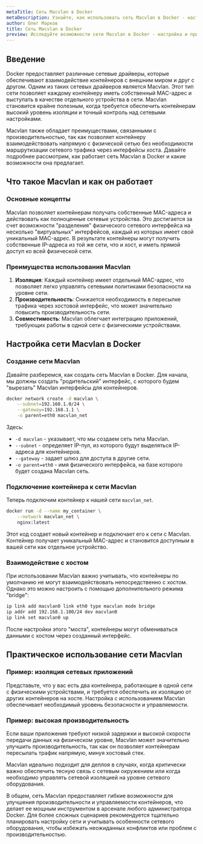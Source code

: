 ```yaml
---
metaTitle: Cеть Macvlan в Docker
metaDescription: Узнайте, как использовать сеть Macvlan в Docker - настройка, преимущества и управление интерфейсами для улучшения изоляции и производительности контейнеров
author: Олег Марков
title: Cеть Macvlan в Docker
preview: Исследуйте возможности сети Macvlan в Docker - настройка и примеры использования для повышения изоляции и производительности контейнеров в вашей инфраструктуре
---
```


## Введение

Docker предоставляет различные сетевые драйверы, которые обеспечивают взаимодействие контейнеров с внешним миром и друг с другом. Одним из таких сетевых драйверов является Macvlan. Этот тип сети позволяет каждому контейнеру иметь собственный MAC-адрес и выступать в качестве отдельного устройства в сети. Macvlan становится крайне полезным, когда требуется обеспечить контейнерам высокий уровень изоляции и точный контроль над сетевыми настройками.

Macvlan также обладает преимуществами, связанными с производительностью, так как позволяет контейнеру взаимодействовать напрямую с физической сетью без необходимости маршрутизации сетевого трафика через интерфейсы хоста. Давайте подробнее рассмотрим, как работает сеть Macvlan в Docker и какие возможности она предлагает.

## Что такое Macvlan и как он работает

### Основные концепты

Macvlan позволяет контейнерам получать собственные MAC-адреса и действовать как полноценные сетевые устройства. Это достигается за счет возможности "разделения" физического сетевого интерфейса на несколько "виртуальных" интерфейсов, каждый из которых имеет свой уникальный MAC-адрес. В результате контейнеры могут получить собственные IP-адреса из той же сети, что и хост, и иметь прямой доступ ко всей физической сети.

### Преимущества использования Macvlan

1. **Изоляция**: Каждый контейнер имеет отдельный MAC-адрес, что позволяет легко управлять сетевыми политиками безопасности на уровне сети.
2. **Производительность**: Снижается необходимость в пересылке трафика через хостовой интерфейс, что может значительно повысить производительность сети.
3. **Совместимость**: Macvlan облегчает интеграцию приложений, требующих работы в одной сети с физическими устройствами.

## Настройка сети Macvlan в Docker

### Создание сети Macvlan

Давайте разберемся, как создать сеть Macvlan в Docker. Для начала, мы должны создать "родительский" интерфейс, с которого будем "вырезать" Macvlan интерфейсы для контейнеров.

```bash
docker network create -d macvlan \
    --subnet=192.168.1.0/24 \
    --gateway=192.168.1.1 \
    -o parent=eth0 macvlan_net
```

Здесь:
- `-d macvlan` - указывает, что мы создаем сеть типа Macvlan.
- `--subnet` - определяет IP-пул, из которого будут выделяться IP-адреса для контейнеров.
- `--gateway` - задает шлюз для доступа в другие сети.
- `-o parent=eth0` - имя физического интерфейса, на базе которого будет создана Macvlan сеть.

### Подключение контейнера к сети Macvlan

Теперь подключим контейнер к нашей сети `macvlan_net`.

```bash
docker run -d --name my_container \
    --network macvlan_net \
    nginx:latest
```

Этот код создает новый контейнер и подключает его к сети с Macvlan. Контейнер получает уникальный MAC-адрес и становится доступным в вашей сети как отдельное устройство.

### Взаимодействие с хостом

При использовании Macvlan важно учитывать, что контейнеры по умолчанию не могут взаимодействовать непосредственно с хостом. Однако это можно настроить с помощью дополнительного режима "bridge":

```bash
ip link add macvlan0 link eth0 type macvlan mode bridge
ip addr add 192.168.1.100/24 dev macvlan0
ip link set macvlan0 up
```

После настройки этого "моста", контейнеры могут обмениваться данными с хостом через созданный интерфейс.

## Практическое использование сети Macvlan

### Пример: изоляция сетевых приложений

Представьте, что у вас есть два контейнера, работающие в одной сети с физическими устройствами, и требуется обеспечить их изоляцию от других контейнеров на хосте. Настройка с использованием Macvlan обеспечивает необходимый уровень безопасности и управляемости.

### Пример: высокая производительность

Если ваши приложения требуют низкой задержки и высокой скорости передачи данных на физическом уровне, Macvlan может значительно улучшить производительность, так как он позволяет контейнерам пересылать трафик напрямую, минуя хостовый стек.

Macvlan идеально подходит для деплоя в случаях, когда критически важно обеспечить тесную связь с сетевым окружением или когда необходимо управлять сетевой изоляцией на уровне сетевого оборудования.

В общем, сеть Macvlan предоставляет гибкие возможности для улучшения производительности и управляемости контейнеров, что делает ее мощным инструментом в арсенале любого администратора Docker. Для более сложных сценариев рекомендуется тщательно планировать настройку сети и учитывать особенности сетевого оборудования, чтобы избежать неожиданных конфликтов или проблем с производительностью.